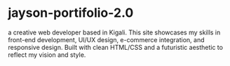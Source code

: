 # jayson-portifolio-2.0
 a creative web developer based in Kigali. This site showcases my skills in front-end development, UI/UX design, e-commerce integration, and responsive design. Built with clean HTML/CSS and a futuristic aesthetic to reflect my vision and style.
